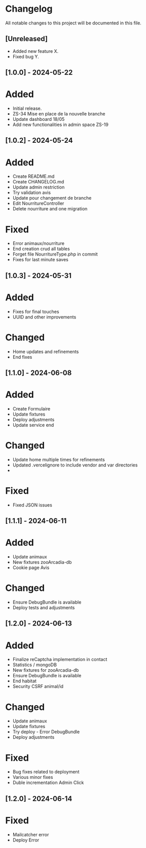 # Changelog

All notable changes to this project will be documented in this file.

## [Unreleased]
- Added new feature X.
- Fixed bug Y.

## [1.0.0] - 2024-05-22
# Added
- Initial release.
- ZS-34 Mise en place de la nouvelle branche
- Update dashboard 18/05
- Add new functionalities in admin space ZS-19
  

## [1.0.2] - 2024-05-24
# Added
- Create README.md
- Create CHANGELOG.md
- Update admin restriction
- Try validation avis
- Update pour changement de branche
- Edit NourritureController
- Delete nourriture and one migration
  
# Fixed
- Error animaux/nourriture
- End creation crud all tables
- Forget file NourritureType.php in commit
- Fixes for last minute saves


## [1.0.3] - 2024-05-31
# Added
- Fixes for final touches
- UUID and other improvements

# Changed
- Home updates and refinements
- End fixes


## [1.1.0] - 2024-06-08
# Added
- Create Formulaire
- Update fixtures
- Deploy adjustments
- Update service end

# Changed
- Update home multiple times for refinements
- Updated .vercelignore to include vendor and var directories
- 
# Fixed
- Fixed JSON issues


## [1.1.1] - 2024-06-11
# Added
- Update animaux
- New fixtures zooArcadia-db
- Cookie page Avis

# Changed
- Ensure DebugBundle is available
- Deploy tests and adjustments


## [1.2.0] - 2024-06-13
# Added
- Finalize reCaptcha implementation in contact
- Statistics / mongoDB
- New fixtures for zooArcadia-db
- Ensure DebugBundle is available 
- End habitat
- Security CSRF animal/id
  

# Changed
- Update animaux
- Update fixtures
- Try deploy - Error DebugBundle
- Deploy adjustments

# Fixed
- Bug fixes related to deployment
- Various minor fixes
- Duble incrementation Admin Click

## [1.2.0] - 2024-06-14
# Fixed
- Mailcatcher error
- Deploy Error









